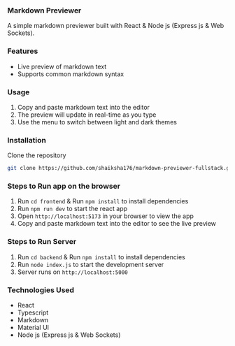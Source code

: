### Markdown Previewer

A simple markdown previewer built with React & Node js (Express js & Web Sockets).

### Features

- Live preview of markdown text
- Supports common markdown syntax

### Usage

1.  Copy and paste markdown text into the editor
2.  The preview will update in real-time as you type
3.  Use the menu to switch between light and dark themes

### Installation

Clone the repository

```bash
git clone https://github.com/shaiksha176/markdown-previewer-fullstack.git
```

### Steps to Run app on the browser

1.  Run `cd frontend` & Run `npm install` to install dependencies
2.  Run `npm run dev` to start the react app
3.  Open `http://localhost:5173` in your browser to view the app
4.  Copy and paste markdown text into the editor to see the live preview

### Steps to Run Server

1.  Run `cd backend` & Run `npm install` to install dependencies
2.  Run `node index.js` to start the development server
3.  Server runs on `http://localhost:5000`

### Technologies Used

- React
- Typescript
- Markdown
- Material UI
- Node js (Express js & Web Sockets)
